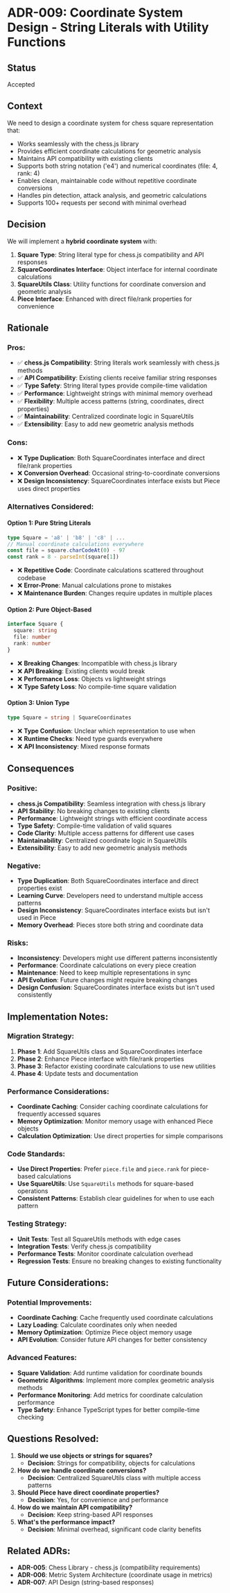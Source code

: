 # ADR-009: Coordinate System Design - String Literals with Utility Functions

## Status
Accepted

## Context
We need to design a coordinate system for chess square representation that:
- Works seamlessly with the chess.js library
- Provides efficient coordinate calculations for geometric analysis
- Maintains API compatibility with existing clients
- Supports both string notation ('e4') and numerical coordinates (file: 4, rank: 4)
- Enables clean, maintainable code without repetitive coordinate conversions
- Handles pin detection, attack analysis, and geometric calculations
- Supports 100+ requests per second with minimal overhead

## Decision
We will implement a **hybrid coordinate system** with:
1. **Square Type**: String literal type for chess.js compatibility and API responses
2. **SquareCoordinates Interface**: Object interface for internal coordinate calculations
3. **SquareUtils Class**: Utility functions for coordinate conversion and geometric analysis
4. **Piece Interface**: Enhanced with direct file/rank properties for convenience

## Rationale

### Pros:
- ✅ **chess.js Compatibility**: String literals work seamlessly with chess.js methods
- ✅ **API Compatibility**: Existing clients receive familiar string responses
- ✅ **Type Safety**: String literal types provide compile-time validation
- ✅ **Performance**: Lightweight strings with minimal memory overhead
- ✅ **Flexibility**: Multiple access patterns (string, coordinates, direct properties)
- ✅ **Maintainability**: Centralized coordinate logic in SquareUtils
- ✅ **Extensibility**: Easy to add new geometric analysis methods

### Cons:
- ❌ **Type Duplication**: Both SquareCoordinates interface and direct file/rank properties
- ❌ **Conversion Overhead**: Occasional string-to-coordinate conversions
- ❌ **Design Inconsistency**: SquareCoordinates interface exists but Piece uses direct properties

### Alternatives Considered:

#### **Option 1: Pure String Literals**
```typescript
type Square = 'a8' | 'b8' | 'c8' | ...
// Manual coordinate calculations everywhere
const file = square.charCodeAt(0) - 97
const rank = 8 - parseInt(square[1])
```
- ❌ **Repetitive Code**: Coordinate calculations scattered throughout codebase
- ❌ **Error-Prone**: Manual calculations prone to mistakes
- ❌ **Maintenance Burden**: Changes require updates in multiple places

#### **Option 2: Pure Object-Based**
```typescript
interface Square {
  square: string
  file: number
  rank: number
}
```
- ❌ **Breaking Changes**: Incompatible with chess.js library
- ❌ **API Breaking**: Existing clients would break
- ❌ **Performance Loss**: Objects vs lightweight strings
- ❌ **Type Safety Loss**: No compile-time square validation

#### **Option 3: Union Type**
```typescript
type Square = string | SquareCoordinates
```
- ❌ **Type Confusion**: Unclear which representation to use when
- ❌ **Runtime Checks**: Need type guards everywhere
- ❌ **API Inconsistency**: Mixed response formats


## Consequences

### Positive:
- **chess.js Compatibility**: Seamless integration with chess.js library
- **API Stability**: No breaking changes to existing clients
- **Performance**: Lightweight strings with efficient coordinate access
- **Type Safety**: Compile-time validation of valid squares
- **Code Clarity**: Multiple access patterns for different use cases
- **Maintainability**: Centralized coordinate logic in SquareUtils
- **Extensibility**: Easy to add new geometric analysis methods

### Negative:
- **Type Duplication**: Both SquareCoordinates interface and direct properties exist
- **Learning Curve**: Developers need to understand multiple access patterns
- **Design Inconsistency**: SquareCoordinates interface exists but isn't used in Piece
- **Memory Overhead**: Pieces store both string and coordinate data

### Risks:
- **Inconsistency**: Developers might use different patterns inconsistently
- **Performance**: Coordinate calculations on every piece creation
- **Maintenance**: Need to keep multiple representations in sync
- **API Evolution**: Future changes might require breaking changes
- **Design Confusion**: SquareCoordinates interface exists but isn't used consistently

## Implementation Notes:

### Migration Strategy:
1. **Phase 1**: Add SquareUtils class and SquareCoordinates interface
2. **Phase 2**: Enhance Piece interface with file/rank properties
3. **Phase 3**: Refactor existing coordinate calculations to use new utilities
4. **Phase 4**: Update tests and documentation

### Performance Considerations:
- **Coordinate Caching**: Consider caching coordinate calculations for frequently accessed squares
- **Memory Optimization**: Monitor memory usage with enhanced Piece objects
- **Calculation Optimization**: Use direct properties for simple comparisons

### Code Standards:
- **Use Direct Properties**: Prefer `piece.file` and `piece.rank` for piece-based calculations
- **Use SquareUtils**: Use `SquareUtils` methods for square-based operations
- **Consistent Patterns**: Establish clear guidelines for when to use each pattern

### Testing Strategy:
- **Unit Tests**: Test all SquareUtils methods with edge cases
- **Integration Tests**: Verify chess.js compatibility
- **Performance Tests**: Monitor coordinate calculation overhead
- **Regression Tests**: Ensure no breaking changes to existing functionality

## Future Considerations:

### Potential Improvements:
- **Coordinate Caching**: Cache frequently used coordinate calculations
- **Lazy Loading**: Calculate coordinates only when needed
- **Memory Optimization**: Optimize Piece object memory usage
- **API Evolution**: Consider future API changes for better consistency

### Advanced Features:
- **Square Validation**: Add runtime validation for coordinate bounds
- **Geometric Algorithms**: Implement more complex geometric analysis methods
- **Performance Monitoring**: Add metrics for coordinate calculation performance
- **Type Safety**: Enhance TypeScript types for better compile-time checking

## Questions Resolved:

1. **Should we use objects or strings for squares?**
   - **Decision**: Strings for compatibility, objects for calculations
2. **How do we handle coordinate conversions?**
   - **Decision**: Centralized SquareUtils class with multiple access patterns
3. **Should Piece have direct coordinate properties?**
   - **Decision**: Yes, for convenience and performance
4. **How do we maintain API compatibility?**
   - **Decision**: Keep string-based API responses
5. **What's the performance impact?**
   - **Decision**: Minimal overhead, significant code clarity benefits

## Related ADRs:
- **ADR-005**: Chess Library - chess.js (compatibility requirements)
- **ADR-006**: Metric System Architecture (coordinate usage in metrics)
- **ADR-007**: API Design (string-based responses)
